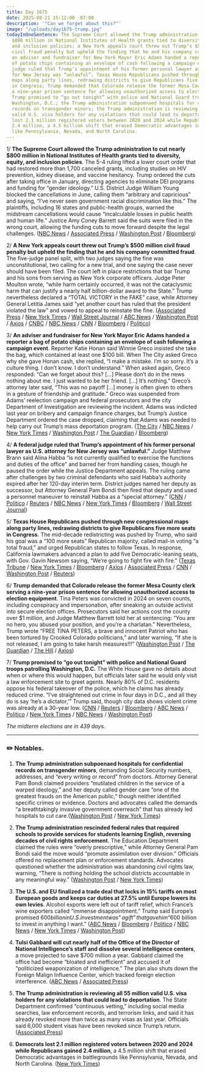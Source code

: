 ```yaml
---
title: Day 1675
date: 2025-08-21 15:12:00 -07:00
description: '"Can we forget about this?"'
image: "/uploads/day1675-trump.jpg"
todayInOneSentence: The Supreme Court allowed the Trump administration to cut nearly
  $800 million in National Institutes of Health grants tied to diversity, equity,
  and inclusion policies; a New York appeals court threw out Trump’s $500 million
  civil fraud penalty but upheld the finding that he and his company committed fraud;
  an adviser and fundraiser for New York Mayor Eric Adams handed a reporter a bag
  of potato chips containing an envelope of cash following a campaign event; a federal
  judge ruled that Trump’s appointment of his former personal lawyer as U.S. attorney
  for New Jersey was “unlawful”; Texas House Republicans pushed through new congressional
  maps along party lines, redrawing districts to give Republicans five more seats
  in Congress; Trump demanded that Colorado release the former Mesa County clerk serving
  a nine-year prison sentence for allowing unauthorized access to election equipment;
  Trump promised to “go out tonight” with police and National Guard troops patrolling
  Washington, D.C.; the Trump administration subpoenaed hospitals for confidential
  records on transgender minors; the Trump administration is reviewing all 55 million
  valid U.S. visa holders for any violations that could lead to deportation; and Democrats
  lost 2.1 million registered voters between 2020 and 2024 while Republicans gained
  2.4 million, a 4.5 million shift that erased Democratic advantages in battlegrounds
  like Pennsylvania, Nevada, and North Carolina.
---
```


1/ **The Supreme Court allowed the Trump administration to cut nearly $800 million in National Institutes of Health grants tied to diversity, equity, and inclusion policies**. The 5-4 ruling lifted a lower court order that had restored more than 1,700 canceled grants, including studies on HIV prevention, kidney disease, and vaccine hesitancy. Trump ordered the cuts after taking office in January, directing agencies to eliminate DEI programs and funding for “gender ideology.” U.S. District Judge William Young blocked the cancellations in June, calling them “arbitrary and capricious” and saying, “I’ve never seen government racial discrimination like this.” The plaintiffs, including 16 states and public-health groups, warned the midstream cancellations would cause “incalculable losses in public health and human life.” Justice Amy Coney Barrett said the suits were filed in the wrong court, allowing the funding cuts to move forward despite the legal challenges. ([NBC News](https://www.nbcnews.com/politics/supreme-court/supreme-court-allows-trump-cuts-nih-grants-dei-policies-rcna222470) / [Associated Press](https://apnews.com/article/supreme-court-trump-nih-dei-320a6b3749bf56703b50739362d1238c) / [Washington Post](https://www.washingtonpost.com/politics/2025/08/21/supreme-court-nih-grants-diversity-equity-inclusion-trump/) / [Bloomberg](https://www.bloomberg.com/news/articles/2025-08-21/supreme-court-lets-trump-cut-millions-of-dollars-in-nih-grants))

2/ **A New York appeals court threw out Trump’s $500 million civil fraud penalty but upheld the finding that he and his company committed fraud**. The five-judge panel split, with two judges saying the fine was unconstitutional, two calling for a new trial, and one saying the case never should have been filed. The court left in place restrictions that bar Trump and his sons from serving as New York corporate officers. Judge Peter Moulton wrote, “while harm certainly occurred, it was not the cataclysmic harm that can justify a nearly half billion-dollar award to the State.” Trump nevertheless declared a “TOTAL VICTORY in the FAKE” case, while Attorney General Letitia James said “yet another court has ruled that the president violated the law” and vowed to appeal to reinstate the fine. ([Associated Press](https://apnews.com/article/trump-fraud-lawsuit-appeal-db39d93feff322eeeeedbc1ff75ccaf3) / [New York Times](https://www.nytimes.com/2025/08/21/nyregion/trump-fraud-james.html) / [Wall Street Journal](https://www.wsj.com/us-news/law/ny-appeals-court-throws-out-500-million-civil-fraud-judgment-against-trump-c556d887) / [ABC News](https://abcnews.go.com/US/appeals-court-throws-trumps-454-million-civil-fraud/story?id=124848691) / [Washington Post](https://www.washingtonpost.com/national-security/2025/08/21/trump-new-york-fraud-case-appeal/) / [Axios](https://www.axios.com/2025/08/21/donald-trump-civil-fraud-case-appeal-penalty) / [CNBC](https://www.cnbc.com/2025/08/21/trump-fraud-new-york-appeals.html) / [NBC News](https://www.nbcnews.com/politics/donald-trump/ny-appeals-court-throws-trumps-500-million-fraud-judgment-rcna217340) / [CNN](https://www.cnn.com/2025/08/21/politics/trump-civil-trial-trump-organization-appeal) / [Bloomberg](https://www.bloomberg.com/news/articles/2025-08-21/trump-464-million-ny-civil-fraud-penalty-vacated-on-appeal) / [Politico](https://www.politico.com/news/2025/08/21/new-york-civil-fraud-judgment-trump-ruling-00517727))

3/ **An adviser and fundraiser for New York Mayor Eric Adams handed a reporter a bag of potato chips containing an envelope of cash following a campaign event**. Reporter Katie Honan said Winnie Greco insisted she take the bag, which contained at least one $100 bill. When The City asked Greco why she gave Honan cash, she replied, “I make a mistake. I’m so sorry. It’s a culture thing. I don’t know. I don’t understand.” When asked again, Greco responded: “Can we forget about this? \[...\] Please don’t do in the news nothing about me. I just wanted to be her friend. \[...\] It’s nothing.” Greco’s attorney later said, “This was no payoff \[...\] money is often given to others in a gesture of friendship and gratitude.” Greco was suspended from Adams’ reelection campaign and federal prosecutors and the city Department of Investigation are reviewing the incident. Adams was indicted last year on bribery and campaign finance charges, but Trump’s Justice Department ordered the case dropped, claiming that Adams was needed to help carry out Trump’s mass deportation program. ([The City](https://www.thecity.nyc/2025/08/20/winnie-greco-eric-adams-aide-attempted-cash-katie-honan-reporter/) / [NBC News](https://www.nbcnews.com/politics/2026-election/eric-adams-adviser-suspended-campaign-accused-giving-local-reporter-ca-rcna226214) / [New York Times](https://www.nytimes.com/2025/08/20/nyregion/eric-adams-winnie-greco-cash-reporter.html) / [Washington Post](https://www.washingtonpost.com/politics/2025/08/21/eric-adams-adviser-suspended-cash-reporter/) / [The Guardian](https://www.theguardian.com/us-news/2025/aug/21/former-new-york-mayor-eric-adams-adviser-winnie-greco-gave-reporter-cash-in-chip-bag-at-campaign-event) / [Bloomberg](https://www.bloomberg.com/news/articles/2025-08-21/nyc-mayor-race-bag-of-chips-stuffed-with-cash-hits-eric-adams-bid))

4/ **A federal judge ruled that Trump’s appointment of his former personal lawyer as U.S. attorney for New Jersey was “unlawful.”** Judge Matthew Brann said Alina Habba “is not currently qualified to exercise the functions and duties of the office” and barred her from handling cases, though he paused the order while the Justice Department appeals. The ruling came after challenges by two criminal defendants who said Habba’s authority expired after her 120-day interim term. District judges named her deputy as successor, but Attorney General Pam Bondi then fired that deputy and used a personnel maneuver to reinstall Habba as a “special attorney.” ([CNN](https://www.cnn.com/2025/08/21/politics/alina-habba-new-jersey-us-attorney-ruling) / [Politico](https://www.politico.com/news/2025/08/21/alina-habba-new-jersey-us-attorney-ruling-00518559) / [Reuters](https://www.reuters.com/legal/litigation/judge-rules-alina-habba-was-unlawfully-appointed-us-attorney-new-jersey-2025-08-21/) / [NBC News](https://www.nbcnews.com/politics/justice-department/alina-habba-former-trump-lawyer-new-jersey-us-attorney-unlawful-rcna226417) / [New York Times](https://www.nytimes.com/2025/08/21/nyregion/alina-habba-us-attorney-new-jersey.html) / [Bloomberg](https://www.bloomberg.com/news/articles/2025-08-21/alina-habba-blocked-from-handling-nj-cases-in-rebuke-to-trump) / [Wall Street Journal](https://www.wsj.com/us-news/law/alina-habba-new-jersey-us-attorney-judge-ruling-57e23e3b))

5/ **Texas House Republicans pushed through new congressional maps along party lines, redrawing districts to give Republicans five more seats in Congress**. The mid-decade redistricting was pushed by Trump, who said his goal was a “100 more seats” Republican majority, called mail-in voting “a total fraud,” and urged Republican states to follow Texas. In response, California lawmakers advanced a plan to add five Democratic-leaning seats, with Gov. Gavin Newsom saying, “We’re going to fight fire with fire.” ([Texas Tribune](https://www.texastribune.org/2025/08/20/texas-house-vote-congressional-map-redistricting-democrats-trump/) / [New York Times](https://www.nytimes.com/2025/08/20/us/politics/texas-republicans-redistricting-maps.html) / [Bloomberg](https://www.bloomberg.com/news/articles/2025-08-20/texas-redistricting-plan-backed-by-trump-wins-initial-approval) / [Axios](https://www.axios.com/2025/08/21/trump-redistricting-republican-100-seats-mail-voting) / [Associated Press](https://apnews.com/article/california-texas-redistricting-congressional-map-4c22e21d5d4022d33a257045693b6fd4) / [CNN](https://www.cnn.com/2025/08/21/politics/california-democrats-redistricting-plan) / [Washington Post](https://www.washingtonpost.com/politics/2025/08/21/california-texas-redistricting-trump/) / [Reuters](https://www.reuters.com/world/us/texas-republicans-approve-trump-backed-congressional-map-protect-partys-majority-2025-08-21/))

6/ **Trump demanded that Colorado release the former Mesa County clerk serving a nine-year prison sentence for allowing unauthorized access to election equipment**. Tina Peters was convicted in 2024 on seven counts, including conspiracy and impersonation, after sneaking an outside activist into secure election offices. Prosecutors said her actions cost the county over $1 million, and Judge Matthew Barrett told her at sentencing: “You are no hero, you abused your position, and you’re a charlatan.” Nevertheless, Trump wrote “FREE TINA PETERS, a brave and innocent Patriot who has been tortured by Crooked Colorado politicians,” and later warning, “If she is not released, I am going to take harsh measures!!!” ([Washington Post](https://www.washingtonpost.com/politics/2025/08/21/trump-release-tina-peters/) / [The Guardian](https://www.theguardian.com/us-news/2025/aug/21/trump-colorado-election-clerk-prison) / [The Hill](https://thehill.com/homenews/administration/5463191-donald-trump-tina-peters-freedom/) / [Axios](https://www.axios.com/local/denver/2025/08/21/trump-threat-colorado-tina-peters))

7/ **Trump promised to “go out tonight” with police and National Guard troops patrolling Washington, D.C.** The White House gave no details about when or where this would happen, but officials later said he would only visit a law enforcement site to greet agents. Nearly 80% of D.C. residents oppose his federal takeover of the police, which he claims has already reduced crime. “I’ve straightened out crime in four days in D.C., and all they do is say ‘he’s a dictator,’” Trump said, though city data shows violent crime was already at a 30-year low. ([CNN](https://www.cnn.com/2025/08/21/politics/trump-dc-washington-police-military) / [Reuters](https://www.reuters.com/world/us/trump-says-he-will-go-patrol-washington-with-police-military-2025-08-21/) / [Bloomberg](https://www.bloomberg.com/news/articles/2025-08-21/trump-says-he-ll-patrol-dc-streets-with-federal-law-enforcement) / [ABC News](https://abcnews.go.com/Politics/trump-police-military-patrol-dc-thursday-night/story?id=124853091) / [Politico](https://www.politico.com/news/2025/08/21/trump-patrol-dc-military-00518079) / [New York Times](https://www.nytimes.com/2025/08/21/us/politics/trump-dc-patrols.html) / [NBC News](https://www.nbcnews.com/politics/white-house/trump-visit-local-law-enforcement-national-guard-troops-dc-thursday-rcna226367) / [Washington Post](https://www.washingtonpost.com/dc-md-va/2025/08/21/trump-dc-federal-takeover/))

*The midterm elections are in 439 days.*

---

### ✏️ Notables.

1. **The Trump administration subpoenaed hospitals for confidential records on transgender minors**, demanding Social Security numbers, addresses, and “every writing or record” from doctors. Attorney General Pam Bondi claimed providers “mutilated children in the service of a warped ideology,” and her deputy called gender care “one of the greatest frauds on the American public,” though neither identified specific crimes or evidence. Doctors and advocates called the demands “a breathtakingly invasive government overreach” that has already led hospitals to cut care.([Washington Post](https://www.washingtonpost.com/nation/2025/08/20/subpoena-transgender-care-minors/) / [New York Times](https://www.nytimes.com/2025/08/20/us/politics/trump-transgender-children-care-subpoena.html))

2. **The Trump administration rescinded federal rules that required schools to provide services for students learning English, reversing decades of civil rights enforcement**. The Education Department claimed the rules were “overly prescriptive,” while Attorney General Pam Bondi said the move would “promote assimilation over division.” Officials offered no replacement plan or enforcement standards. Advocates questioned whether the administration was abandoning civil rights law, warning, “There is nothing holding the school districts accountable in any meaningful way.” ([Washington Post](https://www.washingtonpost.com/education/2025/08/20/education-department-english-learner-rules/) / [New York Times](https://www.nytimes.com/2025/08/21/us/politics/trump-administration-education-instructions-english-learners.html))

3. **The U.S. and EU finalized a trade deal that locks in 15% tariffs on most European goods and keeps car duties at 27.5% until Europe lowers its own levies**. Alcohol exports were left out of tariff relief, which France’s wine exporters called “immense disappointment.” Trump said Europe’s promised $600 billion in U.S. investment was “a gift” that gave him “$600 billion to invest in anything I want.” ([ABC News](https://abcnews.go.com/Business/us-eu-release-details-tariffs-cars-pharmaceuticals/story?id=124843094) / [Bloomberg](https://www.bloomberg.com/news/articles/2025-08-21/eu-urges-wine-spirits-tariff-cut-as-15-us-duty-irks-industry) / [Politico](https://www.politico.eu/article/us-cap-tariffs-eu-pharma-car-semiconductor-15-percent/) / [NBC News](https://www.nbcnews.com/business/economy/trump-white-house-eu-tariffs-lumber-pharma-15-percent-rcna226206) / [New York Times](https://www.nytimes.com/2025/08/21/us/politics/eu-us-trump-trade-deal.html) / [Washington Post](https://www.washingtonpost.com/business/2025/08/21/trump-tariffs-european-union-trade-pact/))

4. **Tulsi Gabbard will cut nearly half of the Office of the Director of National Intelligence’s staff and dissolve several intelligence centers**, a move projected to save $700 million a year. Gabbard claimed the office had become “bloated and inefficient” and accused it of “politicized weaponization of intelligence.” The plan also shuts down the Foreign Malign Influence Center, which tracked foreign election interference. ([ABC News](https://abcnews.go.com/Politics/gabbard-slash-director-national-intelligence-staff-50/story?id=124819630) / [Associated Press](https://apnews.com/article/gabbard-intelligence-cuts-trump-e982e5364481d41a058e2bd78be4060f))

5. **The Trump administration is reviewing all 55 million valid U.S. visa holders for any violations that could lead to deportation**. The State Department confirmed “continuous vetting,” including social media searches, law enforcement records, and terrorism links, and said it has already revoked more than twice as many visas as last year. Officials said 6,000 student visas have been revoked since Trump’s return. ([Associated Press](https://apnews.com/article/trump-visas-deportations-068ad6cd5724e7248577f17592327ca4))

6. **Democrats lost 2.1 million registered voters between 2020 and 2024 while Republicans gained 2.4 million**, a 4.5 million shift that erased Democratic advantages in battlegrounds like Pennsylvania, Nevada, and North Carolina. ([New York Times](https://www.nytimes.com/2025/08/20/us/politics/democratic-party-voter-registration-crisis.html))